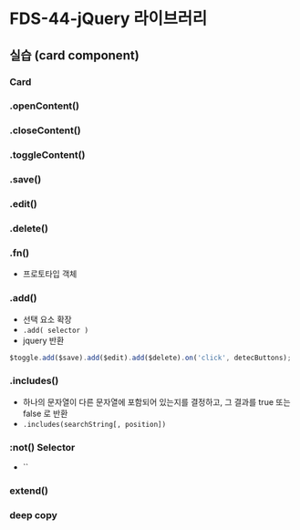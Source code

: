 FDS-44-jQuery 라이브러리
========


## 실습 (card component)
### Card
### .openContent()
### .closeContent()
### .toggleContent()
### .save()
### .edit()
### .delete()


### .fn()
- 프로토타입 객체

### .add()
- 선택 요소 확장
- `.add( selector )`
- jquery 반환
```js
$toggle.add($save).add($edit).add($delete).on('click', detecButtons);
```

### .includes()
- 하나의 문자열이 다른 문자열에 포함되어 있는지를 결정하고, 그 결과를 true 또는 false 로 반환
- `.includes(searchString[, position])`


### :not() Selector
- ``

### extend()
### deep copy

